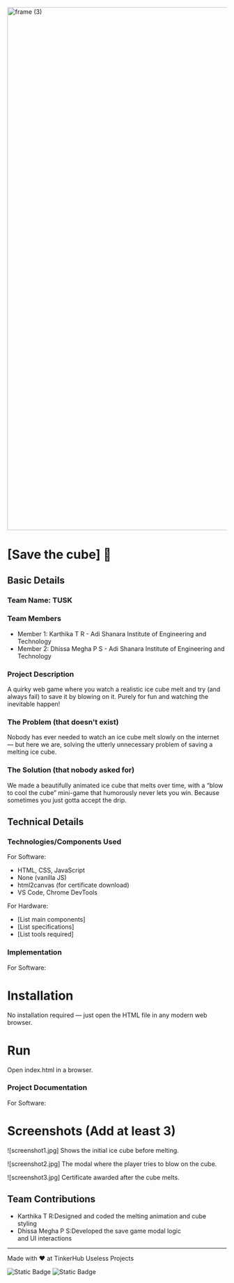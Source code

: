 <img width="3188" height="1202" alt="frame (3)" src="https://github.com/user-attachments/assets/517ad8e9-ad22-457d-9538-a9e62d137cd7" />


# [Save the cube] 🎯


## Basic Details
### Team Name: TUSK


### Team Members
- Member 1: Karthika T R - Adi Shanara Institute of Engineering and Technology 
- Member 2: Dhissa Megha P S - Adi Shanara Institute of Engineering and Technology 

### Project Description
A quirky web game where you watch a realistic ice cube melt and try (and always fail) to save it by blowing on it. Purely for fun and watching the inevitable happen!


### The Problem (that doesn't exist)
Nobody has ever needed to watch an ice cube melt slowly on the internet — but here we are, solving the utterly unnecessary problem of saving a melting ice cube.

### The Solution (that nobody asked for)
We made a beautifully animated ice cube that melts over time, with a “blow to cool the cube” mini-game that humorously never lets you win. Because sometimes you just gotta accept the drip.


## Technical Details
### Technologies/Components Used
For Software:
- HTML, CSS, JavaScript
- None (vanilla JS)
- html2canvas (for certificate download)
- VS Code, Chrome DevTools


For Hardware:
- [List main components]
- [List specifications]
- [List tools required]

### Implementation
For Software:
# Installation
No installation required — just open the HTML file in any modern web browser.

# Run
Open index.html in a browser.

### Project Documentation
For Software:

# Screenshots (Add at least 3)
![screenshot1.jpg]
Shows the initial ice cube before melting.

![screenshot2.jpg]
The modal where the player tries to blow on the cube.

![screenshot3.jpg]
Certificate awarded after the cube melts.


## Team Contributions
- Karthika T R:Designed and coded the melting animation and cube styling
- Dhissa Megha P S:Developed the save game modal logic and UI interactions

---
Made with ❤️ at TinkerHub Useless Projects 

![Static Badge](https://img.shields.io/badge/TinkerHub-24?color=%23000000&link=https%3A%2F%2Fwww.tinkerhub.org%2F)
![Static Badge](https://img.shields.io/badge/UselessProjects--25-25?link=https%3A%2F%2Fwww.tinkerhub.org%2Fevents%2FQ2Q1TQKX6Q%2FUseless%2520Projects)
